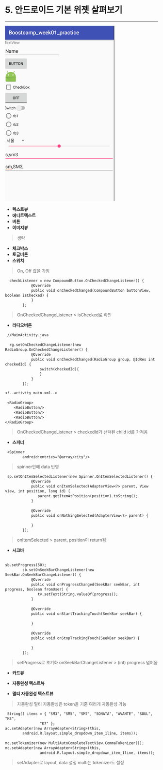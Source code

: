 **5. 안드로이드 기본 위젯 살펴보기**
=
---
![Alt text](capture_week01_5.PNG)
- **텍스트뷰**
- **에디트텍스트**
- **버튼**
- **이미지뷰**

> 생략

- **체크박스**
- **토글버튼**
- **스위치**
> On, Off 값을 가짐
```
  checkListener = new CompoundButton.OnCheckedChangeListener() {
            @Override
            public void onCheckedChanged(CompoundButton buttonView, boolean isChecked) {
            }
        };
```
> OnCheckedChangeListener > isChecked로 확인

- **라디오버튼**
```
 //MainActivity.java
 
  rg.setOnCheckedChangeListener(new RadioGroup.OnCheckedChangeListener() {
            @Override
            public void onCheckedChanged(RadioGroup group, @IdRes int checkedId) {
                switch(checkedId){
				}
            }
        });
```

```
<!--activity_main.xml-->

 <RadioGroup>
    <RadioButton/>
    <RadioButton/>
    <RadioButton/>
</RadioGroup>

```
> OnCheckedChangeListener > checkedId가 선택된 child id를 가져옴

- **스피너**
```
 <Spinner
        android:entries="@array/city"/>
```
> spinner안에 data 반영
```
 sp.setOnItemSelectedListener(new Spinner.OnItemSelectedListener() {
            @Override
            public void onItemSelected(AdapterView<?> parent, View view, int position, long id) {
               parent.getItemAtPosition(position).toString();
            }

            @Override
            public void onNothingSelected(AdapterView<?> parent) {

            }
        });
```
> onItemSelected > parent, position이 return됨

- **시크바**
```

sb.setProgress(50);
        sb.setOnSeekBarChangeListener(new SeekBar.OnSeekBarChangeListener() {
            @Override
            public void onProgressChanged(SeekBar seekBar, int progress, boolean fromUser) {
               tv.setText(String.valueOf(progress));
            }

            @Override
            public void onStartTrackingTouch(SeekBar seekBar) {

            }

            @Override
            public void onStopTrackingTouch(SeekBar seekBar) {

            }
        });
```
>setProgress로 초기화
onSeekBarChangeListener > (int) progress 넘어옴

- **카드뷰**

- **자동완성 텍스트뷰**
- **멀티 자동완성 텍스트뷰**
> 자동완성
> 멀티 자동완성은 token을 기준 여러개 자동완성 가능
>
```
 String[] items = { "SM3", "SM5", "SM7", "SONATA", "AVANTE", "SOUL", "K5",
                "K7" };
ac.setAdapter(new ArrayAdapter<String>(this,
        android.R.layout.simple_dropdown_item_1line, items));

mc.setTokenizer(new MultiAutoCompleteTextView.CommaTokenizer());
mc.setAdapter(new ArrayAdapter<String>(this,
                android.R.layout.simple_dropdown_item_1line, items));

```
>setAdapter로 layout, data 설정
>multi는 tokenizer도 설정

